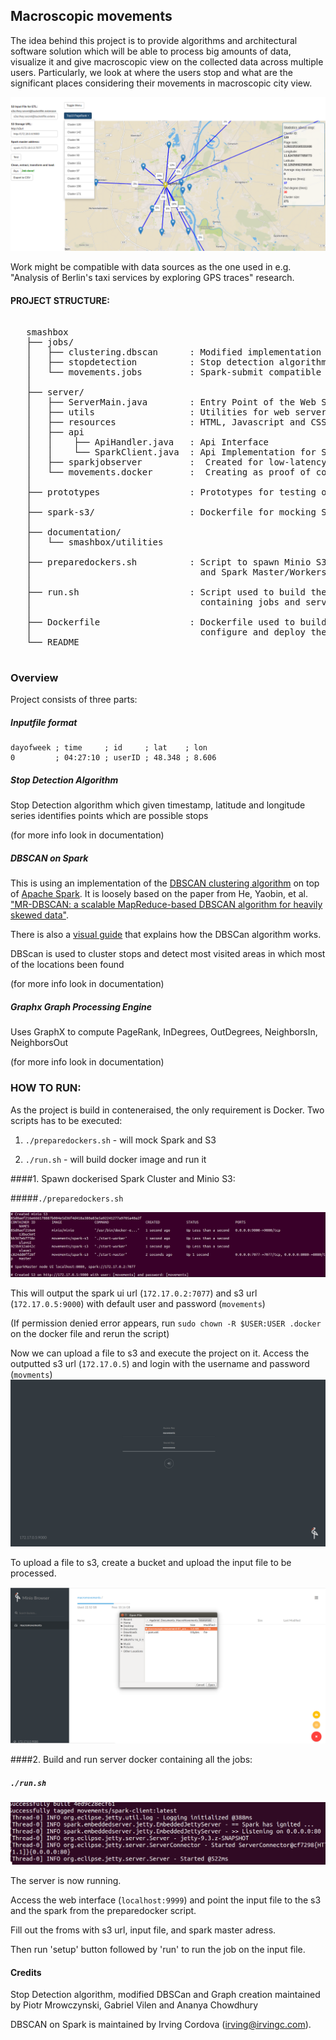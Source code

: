 ## Macroscopic movements
The idea behind this project is to provide 
algorithms and architectural software 
solution which will be able to process 
big amounts of data, visualize it and 
give macroscopic view on the collected 
data across multiple users. 
Particularly, we look at where the 
users stop and what are the significant 
places considering their movements in 
macroscopic city view. 

![alt text](resources/img/ui.png)

Work might be compatible with data 
sources as the one used in e.g. 
"Analysis of Berlin's taxi services by 
exploring GPS traces" research.

#### PROJECT STRUCTURE:

<pre>

   smashbox
   ├── jobs/                          
   │   ├── clustering.dbscan      : Modified implementation of Irving's DBScan on Spark
   │   ├── stopdetection          : Stop detection algorithm implementation on Spark
   │   └── movements.jobs         : Spark-submit compatible jobs                      
   │
   ├── server/	                                 
   │   ├── ServerMain.java        : Entry Point of the Web Server                            
   │   ├── utils	              : Utilities for web server               
   │   ├── resources              : HTML, Javascript and CSS files               
   │   ├── api	                   
   │   │    ├── ApiHandler.java	  : Api Interface		
   │   │    └── SparkClient.java  : Api Implementation for Spark-submit	
   │   ├── sparkjobserver	      : <Not Used> Created for low-latency jobs, but not used in the project	
   │   └── movements.docker       : <Not Used> Creating as proof of concept for spawning dockers to hadle spark-submit                
   │
   ├── prototypes                 : Prototypes for testing of spark-submit jobs 		        
   │
   ├── spark-s3/                  : Dockerfile for mocking Spark Cluster             
   │
   ├── documentation/                                  
   │   └── smashbox/utilities                  
   │
   ├── preparedockers.sh          : Script to spawn Minio S3 
   │                                and Spark Master/Workers dockers       
   │   
   ├── run.sh                     : Script used to build the docker 
   │                                containing jobs and server
   │
   ├── Dockerfile                 : Dockerfile used to build server and jobs mobule,
   │                                configure and deploy the docker
   └── README                                   
   
</pre>

### Overview

Project consists of three parts:

##### Inputfile format

```
dayofweek ; time     ; id     ; lat    ; lon
0         ; 04:27:10 ; userID ; 48.348 ; 8.606
```

##### Stop Detection Algorithm

Stop Detection algorithm which given timestamp, latitude and longitude series 
identifies points which are possible stops 

(for more info look in documentation)

##### DBSCAN on Spark

This is using an implementation of the [DBSCAN clustering algorithm](http://en.wikipedia.org/wiki/DBSCAN) 
on top of [Apache Spark](http://spark.apache.org/). It is loosely based on the paper from He, Yaobin, et al.
["MR-DBSCAN: a scalable MapReduce-based DBSCAN algorithm for heavily skewed data"](http://www.researchgate.net/profile/Yaobin_He/publication/260523383_MR-DBSCAN_a_scalable_MapReduce-based_DBSCAN_algorithm_for_heavily_skewed_data/links/0046353a1763ee2bdf000000.pdf). 

There is also a [visual guide](http://www.irvingc.com/visualizing-dbscan) that explains how the DBSCan algorithm works.

DBScan is used to cluster stops and detect most visited areas in which most of the locations been found
 
(for more info look in documentation)
##### Graphx Graph Processing Engine

Uses GraphX to compute PageRank, InDegrees, OutDegrees, NeighborsIn, NeighborsOut

(for more info look in documentation)

### HOW TO RUN:

As the project is build in conteneraised, the only requirement is Docker. Two scripts has to be executed:

1. `./preparedockers.sh` - will mock Spark and S3

2. `./run.sh` - will build docker image and run it

####1. Spawn dockerised Spark Cluster and Minio S3:

#####`./preparedockers.sh`  

![alt text](resources/img/preparedocker_output.png)

This will output the spark ui url (`172.17.0.2:7077`) and s3 url (`172.17.0.5:9000`) with default user and password
(`movements`)

(If permission denied error appears, run `sudo chown -R $USER:USER .docker` on the docker file and rerun the script)

Now we can upload a file to s3 and execute the project on it. 
Access the outputted s3 url (`172.17.0.5`) and login with the username and password (`movments`)
![alt text](resources/img/s3login.png)

To upload a file to s3, create a bucket and upload the input file to be processed.

![alt text](resources/img/s3bucket.png)

####2. Build and run server docker containing all the jobs:

##### `./run.sh`
![alt text](resources/img/runsh.png)

The server is now running.

Access the web interface (`localhost:9999`) and point the input file to the s3 and the spark from the preparedocker script.

Fill out the froms with s3 url, input file, and spark master adress. 

Then run 'setup' button followed by 'run' to run the job on the input file.

#### Credits

Stop Detection algorithm, modified DBSCan and Graph creation maintained by Piotr Mrowczynski, Gabriel Vilen and Ananya Chowdhury 

DBSCAN on Spark is maintained by Irving Cordova (irving@irvingc.com).

